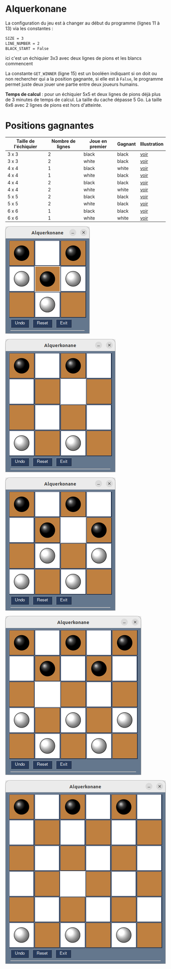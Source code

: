 # Alquerkonane

La configuration du jeu est à changer au début du programme (lignes 11 à 13) via les constantes :
```
SIZE = 3
LINE_NUMBER = 2
BLACK_START = False
```
ici c'est un échiquier 3x3 avec deux lignes de pions et les blancs commencent

La constante `GET_WINNER` (ligne 15) est un booléen indiquant si on doit ou non rechercher qui a la position gagnante, si elle est à `False`, le programme permet juste deux jouer une partie entre deux joueurs humains.


**Temps de calcul** : pour un échiquier 5x5 et deux lignes de pions déjà plus de 3 minutes de temps de calcul. La taille du cache dépasse 5 Go. La taille 6x6 avec 2 lignes de pions est hors d'atteinte. 

# Positions gagnantes

| Taille de l'échiquier | Nombre de lignes |Joue en premier  | Gagnant | Illustration      |
|-----------------------|------------------|-----------------|---------|-------------------|
| 3 x 3                 |         2        | black           | black   |  [voir](#Alq3x3-2)|
| 3 x 3                 |         2        | white           | black   |  [voir](#Alq3x3-2)|
| 4 x 4                 |         1        | black           | white   |  [voir](#Alq4x4-1)|
| 4 x 4                 |         1        | white           | black   |  [voir](#Alq4x4-1)|
| 4 x 4                 |         2        | black           | black   |  [voir](#Alq4x4-2)|
| 4 x 4                 |         2        | white           | white   |  [voir](#Alq4x4-2)|
| 5 x 5                 |         2        | black           | black   |  [voir](#Alq5x5-2)|
| 5 x 5                 |         2        | white           | black   |  [voir](#Alq5x5-2)|
| 6 x 6                 |         1        | black           | black   |  [voir](#Alq6x6-1)|
| 6 x 6                 |         1        | white           | white   |  [voir](#Alq6x6-1)|



<a id="Alq3x3-2">![Alq3x3-2](Alq3x3-2.png)</a> 

<a id="Alq4x4-1">![Alq4x4-1](Alq4x4-1.png)</a> 

<a id="Alq4x4-2">![Alq4x4-2](Alq4x4-2.png)</a> 

<a id="Alq5x5-2">![Alq5x5-2](Alq5x5-2.png)</a> 

<a id="Alq6x6-1">![Alq6x6-1](Alq6x6-1.png)</a> 